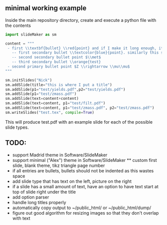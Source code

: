 ## minimal working example
Inside the main repository directory, create and execute a python file with the contents
```python
import slideMaker as sm

content = """
 - first \\textbf{bullet} \\red{point} and if I make it long enough, it should wrap to the next line
   -- first secondary bullet \\textcolor{blue}{point}. similarly this should wrap to the next line given enough length
   -- second secondary bullet point $\\met$
   -- third secondary bullet \\orange{test}
 - second primary bullet point $Z \\rightarrow \\mu\\mu$
"""

sm.initSlides("Nick")
sm.addSlide(title="this is where I put a title")
sm.addSlide(p1="test/yields.pdf",p2="test/yields.pdf")
sm.addSlide(p1="test/zmass.pdf")
sm.addSlide(text=content+content)
sm.addSlide(text=content, p1="test/filt.pdf")
sm.addSlide(text=content, p1="test/zmass.pdf", p2="test/zmass.pdf")
sm.writeSlides("test.tex", compile=True)
```
This will produce test.pdf with an example slide for each of the possible slide types.


## TODO:
* support Madrid theme in Software/SlideMaker
* support minimal ("Alex") theme in Software/SlideMaker
    ** custom first slide, blank theme, tikz triangle page number
* if all entries are bullets, bullets should not be indented as this wastes space
* add slide type that has text on the left, picture on the right
* if a slide has a small amount of text, have an option to have text start at top of slide right under the title
* add option parser
* handle long titles properly
* automatically copy output to ~/public_html/ or ~/public_html/dump/
* figure out good algorithm for resizing images so that they don't overlap with text
